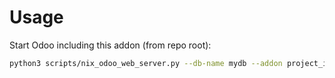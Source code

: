 # Usage

Start Odoo including this addon (from repo root):

```bash
python3 scripts/nix_odoo_web_server.py --db-name mydb --addon project_internal_access_from_portal
```
